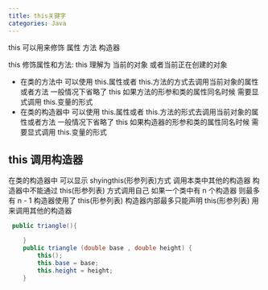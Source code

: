 ```yaml
---
title: this关键字
categories: Java
---
```


this 可以用来修饰 属性 方法 构造器

this 修饰属性和方法:
this 理解为 当前的对象 或者当前正在创建的对象

- 在类的方法中 可以使用 this.属性或者 this.方法的方式去调用当前对象的属性或者方法 一般情况下省略了 this 如果方法的形参和类的属性同名时候 需要显式调用 this.变量的形式
- 在类的构造器中 可以使用 this.属性或者 this.方法的形式去调用当前对象的属性或者方法 一般情况下省略了 this 如果构造器的形参和类的属性同名时候 需要显式调用 this.变量的形式

## this 调用构造器

在类的构造器中 可以显示 shyingthis(形参列表)方式 调用本类中其他的构造器
构造器中不能通过 this(形参列表) 方式调用自己
如果一个类中有 n 个构造器 则最多有 n - 1 构造器使用了 this(形参列表)
构造器内部最多只能声明 this(形参列表) 用来调用其他的构造器

```java
 public triangle(){

    }
    public triangle (double base , double height) {
        this();
        this.base = base;
        this.height = height;
    }
```
